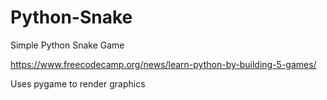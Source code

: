 # Python-Snake
Simple Python Snake Game

https://www.freecodecamp.org/news/learn-python-by-building-5-games/

Uses pygame to render graphics
